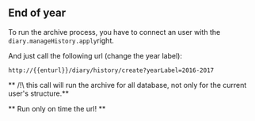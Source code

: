 ## End of year

To run the archive process, you have to connect an user with the ```diary.manageHistory.apply```right.

And just call the following url (change the year label):
```
http://{{enturl}}/diary/history/create?yearLabel=2016-2017
```

** /!\ this call will run the archive for all database, not only for the current user's structure.**

** Run only on time the url! **
